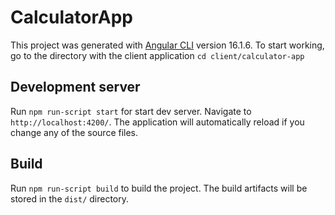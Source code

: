 # CalculatorApp

This project was generated with [Angular CLI](https://github.com/angular/angular-cli) version 16.1.6.
To start working, go to the directory with the client application `cd client/calculator-app`

## Development server

Run `npm run-script start` for start dev server. Navigate to `http://localhost:4200/`. The application will automatically reload if you change any of the source files.

## Build

Run `npm run-script build` to build the project. The build artifacts will be stored in the `dist/` directory.
